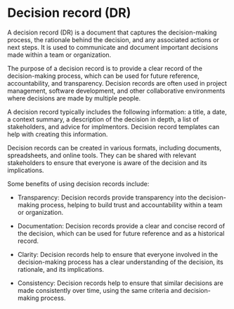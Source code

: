 # Decision record (DR)

A decision record (DR) is a document that captures the decision-making process, the rationale behind the decision, and any associated actions or next steps. It is used to communicate and document important decisions made within a team or organization.

The purpose of a decision record is to provide a clear record of the decision-making process, which can be used for future reference, accountability, and transparency. Decision records are often used in project management, software development, and other collaborative environments where decisions are made by multiple people.

A decision record typically includes the following information: a title, a date, a context summary, a description of the decision in depth, a list of stakeholders, and advice for implmentors. Decision record templates can help with creating this information.

Decision records can be created in various formats, including documents, spreadsheets, and online tools. They can be shared with relevant stakeholders to ensure that everyone is aware of the decision and its implications.

Some benefits of using decision records include:

* Transparency: Decision records provide transparency into the decision-making process, helping to build trust and accountability within a team or organization.

* Documentation: Decision records provide a clear and concise record of the decision, which can be used for future reference and as a historical record.

* Clarity: Decision records help to ensure that everyone involved in the decision-making process has a clear understanding of the decision, its rationale, and its implications.

* Consistency: Decision records help to ensure that similar decisions are made consistently over time, using the same criteria and decision-making process.
